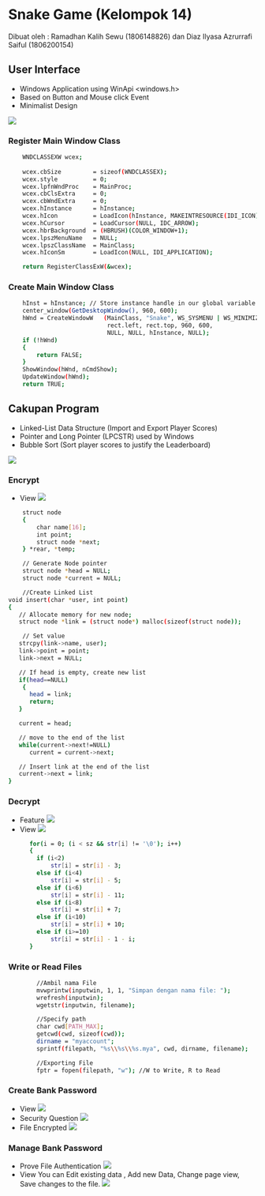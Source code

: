 # Snake Game (Kelompok 14)

Dibuat oleh :
Ramadhan Kalih Sewu (1806148826) dan
Diaz Ilyasa Azrurrafi Saiful (1806200154)

## User Interface
- Windows Application using WinApi <windows.h>
- Based on Button and Mouse click Event
- Minimalist Design

![](Image/Screenshot_1.png)

### Register Main Window Class
```bash
    WNDCLASSEXW wcex;
    
    wcex.cbSize         = sizeof(WNDCLASSEX);
    wcex.style          = 0;
    wcex.lpfnWndProc    = MainProc;
    wcex.cbClsExtra     = 0;
    wcex.cbWndExtra     = 0;
    wcex.hInstance      = hInstance;
    wcex.hIcon          = LoadIcon(hInstance, MAKEINTRESOURCE(IDI_ICON));
    wcex.hCursor        = LoadCursor(NULL, IDC_ARROW);
    wcex.hbrBackground  = (HBRUSH)(COLOR_WINDOW+1);
    wcex.lpszMenuName   = NULL;
    wcex.lpszClassName  = MainClass;
    wcex.hIconSm        = LoadIcon(NULL, IDI_APPLICATION);

    return RegisterClassExW(&wcex);
```

### Create Main Window Class
```bash
    hInst = hInstance; // Store instance handle in our global variable
    center_window(GetDesktopWindow(), 960, 600);
    hWnd = CreateWindowW   (MainClass, "Snake", WS_SYSMENU | WS_MINIMIZEBOX,
                            rect.left, rect.top, 960, 600,
                            NULL, NULL, hInstance, NULL);
    if (!hWnd)
    {
        return FALSE;
    }
    ShowWindow(hWnd, nCmdShow);
    UpdateWindow(hWnd);
    return TRUE;
```

## Cakupan Program
- Linked-List Data Structure (Import and Export Player Scores)
- Pointer and Long Pointer (LPCSTR) used by Windows
- Bubble Sort (Sort player scores to justify the Leaderboard) 

![](Image/Screenshot_2.png)

### Encrypt
- View
![](Image/Screenshot_3.png)
```bash
    struct node 
    {
        char name[16];
        int point;
        struct node *next;
    } *rear, *temp;

    // Generate Node pointer
    struct node *head = NULL;
    struct node *current = NULL;

    //Create Linked List
void insert(char *user, int point)
{
   // Allocate memory for new node;
   struct node *link = (struct node*) malloc(sizeof(struct node));

	// Set value
   strcpy(link->name, user);
   link->point = point;
   link->next = NULL;

   // If head is empty, create new list
   if(head==NULL)
    {
      head = link;
      return;
   }

   current = head;

   // move to the end of the list
   while(current->next!=NULL)
      current = current->next;

   // Insert link at the end of the list
   current->next = link;
}
```

### Decrypt
- Feature
![](Image/Screenshot_4.png)
- View
![](Image/Screenshot_5.png)
```bash
      for(i = 0; (i < sz && str[i] != '\0'); i++)
      {
        if (i<2)
            str[i] = str[i] - 3;
        else if (i<4)
            str[i] = str[i] - 5;
        else if (i<6)
            str[i] = str[i] - 11;
        else if (i<8)
            str[i] = str[i] + 7;
        else if (i<10)
            str[i] = str[i] + 10;
        else if (i>=10)
            str[i] = str[i] - 1 - i;
      }
```

### Write or Read Files
```bash
        //Ambil nama File
        mvwprintw(inputwin, 1, 1, "Simpan dengan nama file: ");
        wrefresh(inputwin);
        wgetstr(inputwin, filename);

        //Specify path
        char cwd[PATH_MAX];
        getcwd(cwd, sizeof(cwd));
        dirname = "myaccount";
        sprintf(filepath, "%s\\%s\\%s.mya", cwd, dirname, filename);

        //Exporting File
        fptr = fopen(filepath, "w"); //W to Write, R to Read
 ```
 
 ### Create Bank Password
- View
![](Image/Screenshot_6.png)
- Security Question
![](Image/Screenshot_7.png)
- File Encrypted
![](Image/Screenshot_8.png)

### Manage Bank Password
- Prove File Authentication
![](Image/Screenshot_9.png)
- View
You can Edit existing data , Add new Data, Change page view, Save changes to the file. 
![](Image/Screenshot_10.png)
